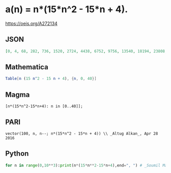 # a\(n\) \= n\*\(15\*n^2 \- 15\*n \+ 4\)\.
https://oeis.org/A272134
## JSON
```JSON
[0, 4, 68, 282, 736, 1520, 2724, 4438, 6752, 9756, 13540, 18194, 23808, 30472, 38276, 47310, 57664, 69428, 82692, 97546, 114080, 132384, 152548, 174662, 198816, 225100, 253604, 284418, 317632, 353336, 391620, 432574, 476288, 522852, 572356, 624890, 680544]
```
## Mathematica
```Mathematica
Table[n (15 n^2 - 15 n + 4), {n, 0, 40}]
```
## Magma
```Magma
[n*(15*n^2-15*n+4): n in [0..40]];
```
## PARI
```PARI
vector(100, n, n--; n*(15*n^2 - 15*n + 4)) \\ _Altug Alkan_, Apr 28 2016
```
## Python
```Python
for n in range(0,10**3):print(n*(15*n**2-15*n+4),end=", ") # _Soumil Mandal_, Apr 30 2016
```
